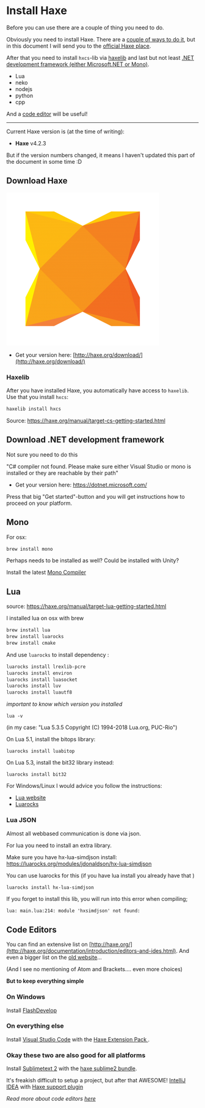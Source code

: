 # Install Haxe

Before you can use there are a couple of thing you need to do.

Obviously you need to install Haxe. There are a [couple of ways to do it](../haxe/installation.md), but in this document I will send you to the [official Haxe place](#haxe).

After that you need to install `hxcs`-lib via [haxelib](#haxelib) and last but not least [.NET development framework (either Microsoft.NET or Mono)](#cs).

- Lua
- neko
- nodejs
- python
- cpp

And a [code editor](#ide) will be useful!

---

Current Haxe version is (at the time of writing):

- **Haxe** v4.2.3

But if the version numbers changed, it means I haven't updated this part of the document in some time :D

<a name="haxe"></a>

## Download Haxe

![](../img/haxe_logo.png)

- Get your version here: [http://haxe.org/download/](http://haxe.org/download/)

<a name="haxelib"></a>

### Haxelib

After you have installed Haxe, you automatically have access to `haxelib`. Use that you install `hxcs`:

```bash
haxelib install hxcs
```

Source: <https://haxe.org/manual/target-cs-getting-started.html>

<a name="cs"></a>

## Download .NET development framework

Not sure you need to do this

"C# compiler not found. Please make sure either Visual Studio or mono is installed or they are reachable by their path"

- Get your version here: <https://dotnet.microsoft.com/>

Press that big "Get started"-button and you will get instructions how to proceed on your platform.

<a name="mono"></a>

## Mono

For osx:

```bash
brew install mono
```

Perhaps needs to be installed as well? Could be installed with Unity?

Install the latest <a href="https://www.mono-project.com/download/stable/">Mono Compiler</a> <br/>

<a name="lua"></a>

## Lua

source: https://haxe.org/manual/target-lua-getting-started.html

I installed lua on osx with brew

```bash
brew install lua
brew install luarocks
brew install cmake
```

And use `luarocks` to install dependency :

```bash
luarocks install lrexlib-pcre
luarocks install environ
luarocks install luasocket
luarocks install luv
luarocks install luautf8
```

_important to know which version you installed_

```
lua -v
```

(in my case: "Lua 5.3.5 Copyright (C) 1994-2018 Lua.org, PUC-Rio")

On Lua 5.1, install the bitops library:

```
luarocks install luabitop
```

On Lua 5.3, install the bit32 library instead:

```
luarocks install bit32
```

For Windows/Linux I would advice you follow the instructions:

- [Lua website](https://www.lua.org/start.html#installing)
- [Luarocks](https://github.com/luarocks/luarocks/wiki/Download)

### Lua JSON

Almost all webbased communication is done via json.

For lua you need to install an extra library.

Make sure you have hx-lua-simdjson install: https://luarocks.org/modules/jdonaldson/hx-lua-simdjson

You can use luarocks for this (if you have lua install you already have that )

```bash
luarocks install hx-lua-simdjson
```

If you forget to install this lib, you will run into this error when compiling;

```
lua: main.lua:214: module 'hxsimdjson' not found:
```


<a name="ide"></a>

## Code Editors

You can find an extensive list on [http://haxe.org/](http://haxe.org/documentation/introduction/editors-and-ides.html).
And even a bigger list on the [old website](http://old.haxe.org/com/ide)...

(And I see no mentioning of Atom and Brackets.... even more choices)

**But to keep everything simple**

### On Windows

Install [FlashDevelop](http://www.flashdevelop.org/)

### On everything else

Install [Visual Studio Code](https://code.visualstudio.com/) with the [Haxe Extension Pack ](https://marketplace.visualstudio.com/items?itemName=vshaxe.haxe-extension-pack).

### Okay these two are also good for all platforms

Install [Sublimetext 2](http://sublimetext.com/) with the [haxe sublime2 bundle](https://github.com/clemos/haxe-sublime2-bundle).

It's freakish difficult to setup a project, but after that AWESOME!
[IntelliJ IDEA](http://www.jetbrains.com/idea/) with [Haxe support plugin](https://plugins.jetbrains.com/plugin/6873)

_Read more about code editors [here](../haxe/choosing-a-code-editor.md)_
